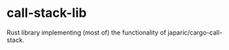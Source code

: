 # call-stack-lib
Rust library implementing (most of) the functionality of japaric/cargo-call-stack.
